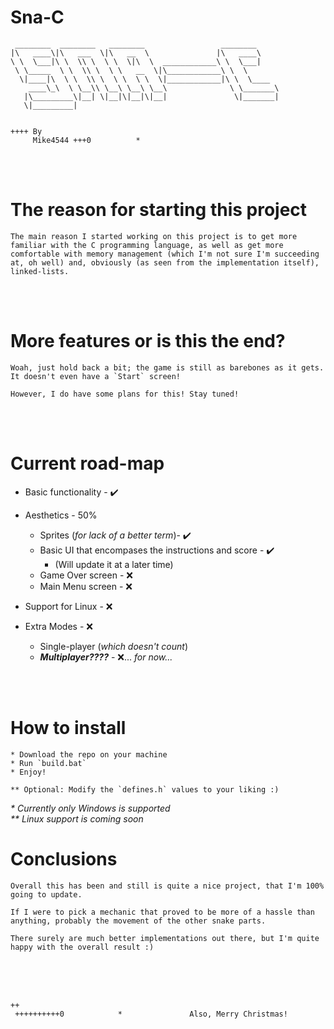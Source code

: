 # **Sna-C**

     ________  ________   ________                 ________     
    |\   ____\|\   ___  \|\   __  \               |\   ____\    
    \ \  \___|\ \  \\ \  \ \  \|\  \  ____________\ \  \___|    
     \ \_____  \ \  \\ \  \ \   __  \|\____________\ \  \       
      \|____|\  \ \  \\ \  \ \  \ \  \|____________|\ \  \____  
        ____\_\  \ \__\\ \__\ \__\ \__\              \ \_______\
       |\_________\|__| \|__|\|__|\|__|               \|_______|
       \|_________|                                             


    ++++ By                              
         Mike4544 +++0          *

<br></br>

# **The reason for starting this project**

    The main reason I started working on this project is to get more familiar with the C programming language, as well as get more comfortable with memory management (which I'm not sure I'm succeeding at, oh well) and, obviously (as seen from the implementation itself), linked-lists.

<br></br>

# **More features or is this the end?**

    Woah, just hold back a bit; the game is still as barebones as it gets. It doesn't even have a `Start` screen!

    However, I do have some plans for this! Stay tuned!

<br></br>

# **Current road-map**

* Basic functionality - ✔️
* Aesthetics - 50%
  * Sprites (_for lack of a better term_)- ✔️
  * Basic UI that encompases the instructions and score - ✔️
    * (Will update it at a later time)
  * Game Over screen - ❌
  * Main Menu screen - ❌
* Support for Linux - ❌
* Extra Modes - ❌
  * Single-player (_which doesn't count_)
  * **_Multiplayer????_** - ❌... _for now..._
  
  <br></br>

#   **How to install**

    * Download the repo on your machine
    * Run `build.bat`
    * Enjoy!

    ** Optional: Modify the `defines.h` values to your liking :)

_* Currently only Windows is supported_<br>
_** Linux support is coming soon_


# **Conclusions**

    Overall this has been and still is quite a nice project, that I'm 100% going to update. 

    If I were to pick a mechanic that proved to be more of a hassle than anything, probably the movement of the other snake parts.
    
    There surely are much better implementations out there, but I'm quite happy with the overall result :)


<br><br><br>

    ++
     ++++++++++0            *               Also, Merry Christmas!